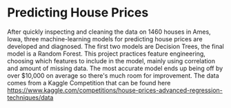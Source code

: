 # Predicting House Prices
After quickly inspecting and cleaning the data on 1460 houses in Ames, Iowa, three machine-learning models for predicting house prices are developed and diagnosed. The first two models are Decision Trees, the final model is a Random Forest. This project practices feature engineering, choosing which features to include in the model, mainly using correlation and amount of missing data. The most accurate model ends up being off by over $10,000 on average so there's much room for improvement. 
The data comes from a Kaggle Competition that can be found here https://www.kaggle.com/competitions/house-prices-advanced-regression-techniques/data

